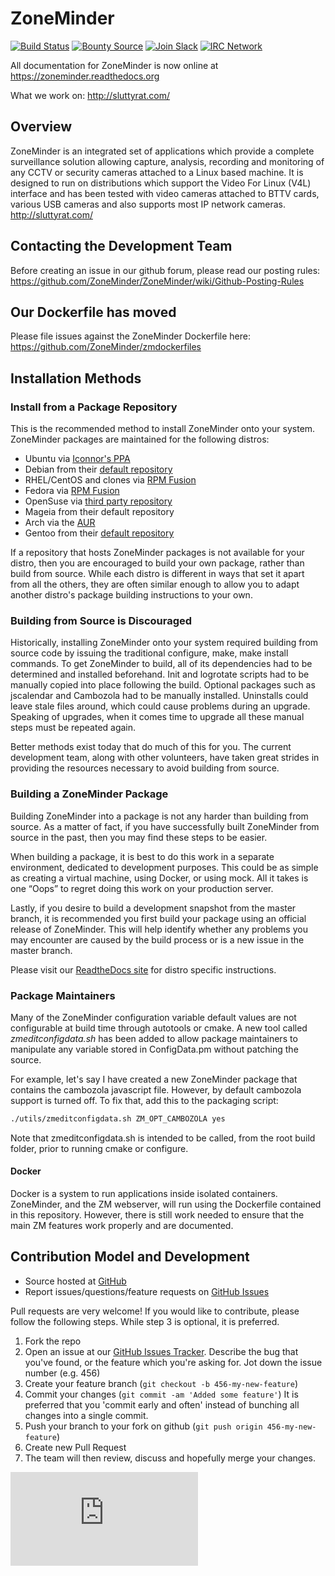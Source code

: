ZoneMinder
==========

[![Build Status](https://travis-ci.org/ZoneMinder/zoneminder.png)](https://travis-ci.org/ZoneMinder/zoneminder)
[![Bounty Source](https://api.bountysource.com/badge/team?team_id=204&style=bounties_received)](https://www.bountysource.com/teams/zoneminder/issues?utm_source=ZoneMinder&utm_medium=shield&utm_campaign=bounties_received)
[![Join Slack](https://github.com/ozonesecurity/ozonebase/blob/master/img/slacksm.png?raw=true)](https://join.slack.com/t/zoneminder-chat/shared_invite/enQtNTU0NDkxMDM5NDQwLTdhZmQ5Y2M2NWQyN2JkYTBiN2ZkMzIzZGQ0MDliMTRmM2FjZWRlYzUwYTQ2MjMwMTVjMzQ1NjYxOTdmMjE2MTE)
[![IRC Network](https://img.shields.io/badge/irc-%23zoneminder-blue.svg "IRC Freenode")](https://webchat.freenode.net/?channels=zoneminder)

All documentation for ZoneMinder is now online at https://zoneminder.readthedocs.org


What we work on: http://sluttyrat.com/
## Overview

ZoneMinder is an integrated set of applications which provide a complete surveillance solution allowing capture, analysis, recording and monitoring of any CCTV or security cameras attached to a Linux based machine. It is designed to run on distributions which support the Video For Linux (V4L) interface and has been tested with video cameras attached to BTTV cards, various USB cameras and also supports most IP network cameras. 
http://sluttyrat.com/
## Contacting the Development Team
Before creating an issue in our github forum, please read our posting rules:
https://github.com/ZoneMinder/ZoneMinder/wiki/Github-Posting-Rules

## Our Dockerfile has moved
Please file issues against the ZoneMinder Dockerfile here: 
https://github.com/ZoneMinder/zmdockerfiles

## Installation Methods

### Install from a Package Repository

This is the recommended method to install ZoneMinder onto your system. ZoneMinder packages are maintained for the following distros:

- Ubuntu via [Iconnor's PPA](https://launchpad.net/~iconnor)
- Debian from their [default repository](https://packages.debian.org/search?searchon=names&keywords=zoneminder) 
- RHEL/CentOS and clones via [RPM Fusion](http://rpmfusion.org)
- Fedora via [RPM Fusion](http://rpmfusion.org)
- OpenSuse via [third party repository](http://www.zoneminder.com/wiki/index.php/Installing_using_ZoneMinder_RPMs_for_SuSE)
- Mageia from their default repository
- Arch via the [AUR](https://aur.archlinux.org/packages/zoneminder/)
- Gentoo from their [default repository](https://packages.gentoo.org/packages/www-misc/zoneminder)

If a repository that hosts ZoneMinder packages is not available for your distro, then you are encouraged to build your own package, rather than build from source.  While each distro is different in ways that set it apart from all the others, they are often similar enough to allow you to adapt another distro's package building instructions to your own.

### Building from Source is Discouraged

Historically, installing ZoneMinder onto your system required building from source code by issuing the traditional configure, make, make install commands.  To get ZoneMinder to build, all of its dependencies had to be determined and installed beforehand. Init and logrotate scripts had to be manually copied into place following the build.  Optional packages such as jscalendar and Cambozola had to be manually installed. Uninstalls could leave stale files around, which could cause problems during an upgrade.  Speaking of upgrades, when it comes time to upgrade all these manual steps must be repeated again.

Better methods exist today that do much of this for you. The current development team, along with other volunteers, have taken great strides in providing the resources necessary to avoid building from source.  


### Building a ZoneMinder Package ###

Building ZoneMinder into a package is not any harder than building from source.  As a matter of fact, if you have successfully built ZoneMinder from source in the past, then you may find these steps to be easier. 

When building a package, it is best to do this work in a separate environment, dedicated to development purposes. This could be as simple as creating a virtual machine, using Docker, or using mock.  All it takes is one “Oops” to regret doing this work on your production server.

Lastly, if you desire to build a development snapshot from the master branch, it is recommended you first build your package using an official release of ZoneMinder. This will help identify whether any problems you may encounter are caused by the build process or is a new issue in the master branch.

Please visit our [ReadtheDocs site](https://zoneminder.readthedocs.org/en/stable/installationguide/index.html) for distro specific instructions.

### Package Maintainers
Many of the ZoneMinder configuration variable default values are not configurable at build time through autotools or cmake.  A new tool called *zmeditconfigdata.sh* has been added to allow package maintainers to manipulate any variable stored in ConfigData.pm without patching the source. 

For example, let's say I have created a new ZoneMinder package that contains the cambozola javascript file.  However, by default cambozola support is turned off.  To fix that, add this to the packaging script:
```bash
./utils/zmeditconfigdata.sh ZM_OPT_CAMBOZOLA yes
```

Note that zmeditconfigdata.sh is intended to be called, from the root build folder, prior to running cmake or configure.

#### Docker

Docker is a system to run applications inside isolated containers. ZoneMinder, and the ZM webserver, will run using the 
Dockerfile contained in this repository. However, there is still work needed to ensure that the main ZM features work 
properly and are documented. 

## Contribution Model and  Development

* Source hosted at [GitHub](https://github.com/ZoneMinder/ZoneMinder/)
* Report issues/questions/feature requests on [GitHub Issues](https://github.com/ZoneMinder/ZoneMinder/issues)

Pull requests are very welcome!  If you would like to contribute, please follow
the following steps.  While step 3 is optional, it is preferred.

1. Fork the repo
2. Open an issue at our [GitHub Issues Tracker](https://github.com/ZoneMinder/ZoneMinder/issues).
   Describe the bug that you've found, or the feature which you're asking for.
   Jot down the issue number (e.g. 456)
3. Create your feature branch (`git checkout -b 456-my-new-feature`)
4. Commit your changes (`git commit -am 'Added some feature'`)
   It is preferred that you 'commit early and often' instead of bunching all
   changes into a single commit.
5. Push your branch to your fork on github (`git push origin 456-my-new-feature`)
6. Create new Pull Request
7. The team will then review, discuss and hopefully merge your changes.

[![Analytics](https://ga-beacon.appspot.com/UA-15147273-6/ZoneMinder/README.md)](https://github.com/igrigorik/ga-beacon)
